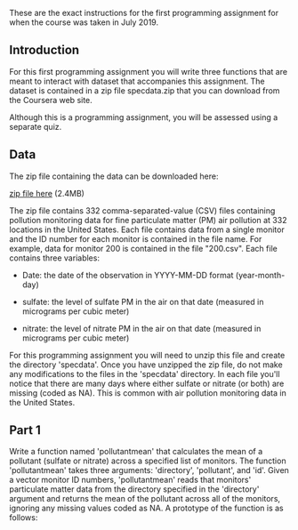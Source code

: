 These are the exact instructions for the first programming assignment for when the course was taken in July 2019.

Introduction
------------

For this first programming assignment you will write three functions that are meant to interact with dataset that accompanies this assignment. The dataset is contained in a zip file specdata.zip that you can download from the Coursera web site.

Although this is a programming assignment, you will be assessed using a separate quiz.

Data
----

The zip file containing the data can be downloaded here:

[zip file here](https://d396qusza40orc.cloudfront.net/rprog%2Fdata%2Fspecdata.zip) (2.4MB)

The zip file contains 332 comma-separated-value (CSV) files containing pollution monitoring data for fine particulate matter (PM) air
pollution at 332 locations in the United States. Each file contains data from a single monitor and the ID number for each monitor is
contained in the file name. For example, data for monitor 200 is contained in the file "200.csv". Each file contains three variables:

+ Date: the date of the observation in YYYY-MM-DD format (year-month-day)

+ sulfate: the level of sulfate PM in the air on that date (measured in micrograms per cubic meter)

+ nitrate: the level of nitrate PM in the air on that date (measured in micrograms per cubic meter)

For this programming assignment you will need to unzip this file and create the directory 'specdata'. Once you have unzipped the zip file,
do not make any modifications to the files in the 'specdata' directory. In each file you'll notice that there are many days where either
sulfate or nitrate (or both) are missing (coded as NA). This is common with air pollution monitoring data in the United States.

Part 1
------

Write a function named 'pollutantmean' that calculates the mean of a pollutant (sulfate or nitrate) across a specified list of monitors. The function 'pollutantmean' takes three arguments: 'directory', 'pollutant', and 'id'. Given a vector monitor ID numbers, 'pollutantmean' reads that monitors' particulate matter data from the directory specified in the 'directory' argument and returns the mean of the pollutant across all of the monitors, ignoring any missing values coded as NA. A prototype of the function is as follows: 
